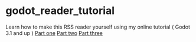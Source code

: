 # godot_reader_tutorial

Learn how to make this RSS reader yourself using my online tutorial ( Godot 3.1 and up ) 
[Part one](https://andreww.xyz/tutorials/2019-02-25-creating-an-rss-reader-in-godot-part-1/)
[Part two](https://andreww.xyz/tutorials/2019-03-05-creating-an-rss-reader-in-godot-part-2/)
[Part three](https://andreww.xyz/tutorials/2019-03-17-creating-an-rss-reader-in-godot-part-3/) 
